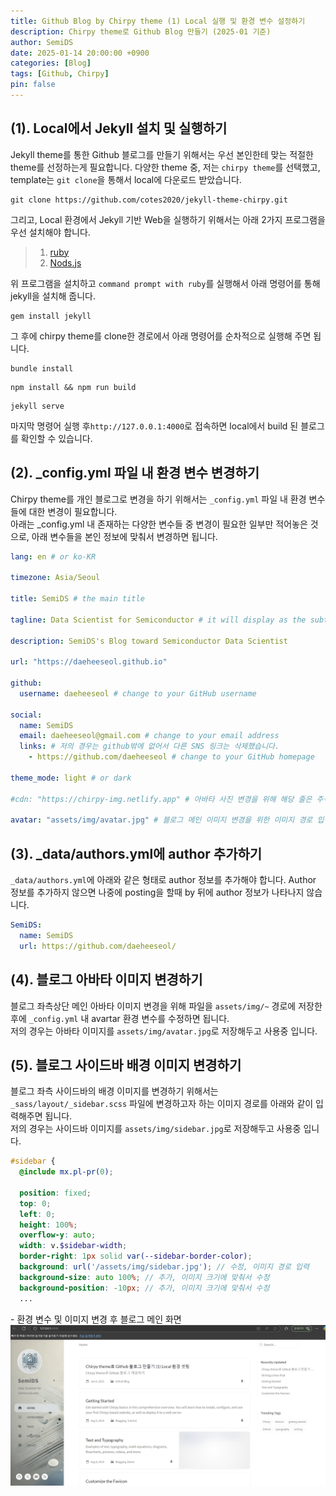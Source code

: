 ```yaml
---
title: Github Blog by Chirpy theme (1) Local 실행 및 환경 변수 설정하기
description: Chirpy theme로 Github Blog 만들기 (2025-01 기준)
author: SemiDS
date: 2025-01-14 20:00:00 +0900
categories: [Blog]
tags: [Github, Chirpy]
pin: false
---
```


## (1). Local에서 Jekyll 설치 및 실행하기
Jekyll theme를 통한 Github 블로그를 만들기 위해서는 우선 본인한테 맞는 적절한 theme를 선정하는게 필요합니다. 다양한 theme 중, 저는 `chirpy theme`를 선택했고, template는 `git clone`을 통해서 local에 다운로드 받았습니다. 

```shell
git clone https://github.com/cotes2020/jekyll-theme-chirpy.git
```

그리고, Local 환경에서 Jekyll 기반 Web을 실행하기 위해서는 아래 2가지 프로그램을 우선 설치해야 합니다.

>1. [ruby](https://rubyinstaller.org/)
>2. [Nods.js](https://nodejs.org/ko/download)

위 프로그램을 설치하고 `command prompt with ruby`를 실행해서 아래 명령어를 통해 jekyll을 설치해 줍니다.

```shell
gem install jekyll 
```

그 후에 chirpy theme를 clone한 경로에서 아래 명령어를 순차적으로 실행해 주면 됩니다.

```shell
bundle install
```

```shell
npm install && npm run build
```

```shell
jekyll serve
```
마지막 명령어 실행 후`http://127.0.0.1:4000`로 접속하면 local에서 build 된 블로그를 확인할 수 있습니다.

## (2). _config.yml 파일 내 환경 변수 변경하기

Chirpy theme를 개인 블로그로 변경을 하기 위해서는 `_config.yml` 파일 내 환경 변수들에 대한 변경이 필요합니다.  
아래는 _config.yml 내 존재하는 다양한 변수들 중 변경이 필요한 일부만 적어놓은 것으로, 아래 변수들을 본인 정보에 맞춰서 변경하면 됩니다.

```yaml
lang: en # or ko-KR

timezone: Asia/Seoul

title: SemiDS # the main title

tagline: Data Scientist for Semiconductor # it will display as the subtitle

description: SemiDS's Blog toward Semiconductor Data Scientist

url: "https://daeheeseol.github.io"

github:
  username: daeheeseol # change to your GitHub username

social: 
  name: SemiDS
  email: daeheeseol@gmail.com # change to your email address
  links: # 저의 경우는 github밖에 없어서 다른 SNS 링크는 삭제했습니다.
    - https://github.com/daeheeseol # change to your GitHub homepage

theme_mode: light # or dark

#cdn: "https://chirpy-img.netlify.app" # 아바타 사진 변경을 위해 해당 줄은 주석 처리

avatar: "assets/img/avatar.jpg" # 블로그 메인 이미지 변경을 위한 이미지 경로 입력
```

## (3). _data/authors.yml에 author 추가하기
`_data/authors.yml`에 아래와 같은 형태로 author 정보를 추가해야 합니다. Author 정보를 추가하지 않으면 나중에 posting을 할때 by 뒤에 author 정보가 나타나지 않습니다.

```yaml
SemiDS:
  name: SemiDS
  url: https://github.com/daeheeseol/
```

## (4). 블로그 아바타 이미지 변경하기
블로그 좌측상단 메인 아바타 이미지 변경을 위해 파일을 `assets/img/~` 경로에 저장한 후에 `_config.yml` 내 avartar 환경 변수를 수정하면 됩니다.  
저의 경우는 아바타 이미지를 `assets/img/avatar.jpg`로 저장해두고 사용중 입니다.  

## (5). 블로그 사이드바 배경 이미지 변경하기
블로그 좌측 사이드바의 배경 이미지를 변경하기 위해서는 `_sass/layout/_sidebar.scss` 파일에 변경하고자 하는 이미지 경로를 아래와 같이 입력해주면 됩니다.  
저의 경우는 사이드바 이미지를 `assets/img/sidebar.jpg`로 저장해두고 사용중 입니다. 
 
```scss
#sidebar {
  @include mx.pl-pr(0);

  position: fixed;
  top: 0;
  left: 0;
  height: 100%;
  overflow-y: auto;
  width: v.$sidebar-width;
  border-right: 1px solid var(--sidebar-border-color);
  background: url('/assets/img/sidebar.jpg'); // 수정, 이미지 경로 입력
  background-size: auto 100%; // 추가, 이미지 크기에 맞춰서 수정
  background-position: -10px; // 추가, 이미지 크기에 맞춰서 수정
  ...
```

\- 환경 변수 및 이미지 변경 후 블로그 메인 화면
![blog_main](/assets/img/posting/2025-01-08-github-blog-1_1.png)